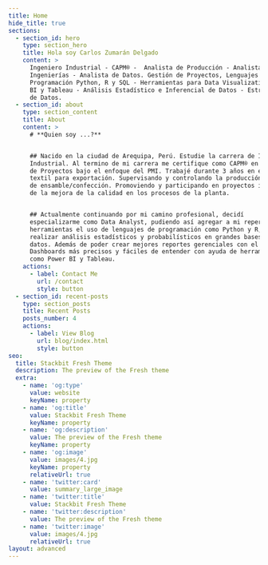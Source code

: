 ```yaml
---
title: Home
hide_title: true
sections:
  - section_id: hero
    type: section_hero
    title: Hola soy Carlos Zumarán Delgado
    content: >
      Ingeniero Industrial - CAPM® -  Analista de Producción - Analista de
      Ingenierías - Analista de Datos. Gestión de Proyectos, Lenguajes de
      Programación Python, R y SQL - Herramientas para Data Visualization Power
      BI y Tableau - Análisis Estadístico e Inferencial de Datos - Estrategias
      de Datos.
  - section_id: about
    type: section_content
    title: About
    content: >
      # **Quien soy ...?**


      ## Nacido en la ciudad de Arequipa, Perú. Estudie la carrera de Ingeniería
      Industrial. Al termino de mi carrera me certifique como CAPM® en Gestión
      de Proyectos bajo el enfoque del PMI. Trabajé durante 3 años en el sector
      textil para exportación. Supervisando y controlando la producción del área
      de ensamble/confección. Promoviendo y participando en proyectos internos
      de la mejora de la calidad en los procesos de la planta. 


      ## Actualmente continuando por mi camino profesional, decidí
      especializarme como Data Analyst, pudiendo así agregar a mi repertorio de
      herramientas el uso de lenguajes de programación como Python y R, para
      realizar análisis estadísticos y probabilísticos en grandes bases de
      datos. Además de poder crear mejores reportes gerenciales con el uso de
      Dashboards más precisos y fáciles de entender con ayuda de herramientas
      como Power BI y Tableau.
    actions:
      - label: Contact Me
        url: /contact
        style: button
  - section_id: recent-posts
    type: section_posts
    title: Recent Posts
    posts_number: 4
    actions:
      - label: View Blog
        url: blog/index.html
        style: button
seo:
  title: Stackbit Fresh Theme
  description: The preview of the Fresh theme
  extra:
    - name: 'og:type'
      value: website
      keyName: property
    - name: 'og:title'
      value: Stackbit Fresh Theme
      keyName: property
    - name: 'og:description'
      value: The preview of the Fresh theme
      keyName: property
    - name: 'og:image'
      value: images/4.jpg
      keyName: property
      relativeUrl: true
    - name: 'twitter:card'
      value: summary_large_image
    - name: 'twitter:title'
      value: Stackbit Fresh Theme
    - name: 'twitter:description'
      value: The preview of the Fresh theme
    - name: 'twitter:image'
      value: images/4.jpg
      relativeUrl: true
layout: advanced
---
```

